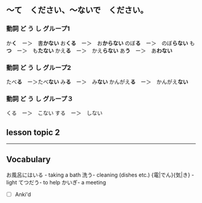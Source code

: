 ## 〜て　ください、〜ないで　ください。

### 動詞 ど う し グループ1
か**く**　ー＞　書**かない**
お**くる**　ー＞　お**からない**
のぼ**る**　ー＞　のぼ**らない**
も**つ**　ー＞　も**たない**
かえ**る**　ー＞　かえ**らない**
あ**う**　ー＞　あ**わない**

### 動詞 ど う し グループ2
たべ**る**　ー＞たべ**ない**
み**る**　ー＞　み**ない**
かんがえ**る**　ー＞　かんがえ**ない**

### 動詞 ど う し グループ３
くる　ー＞　こない
する　ー＞　しない
## lesson topic 2


---

## Vocabulary
お風呂にはいる - taking a bath
洗う- cleaning (dishes etc.)
{電|でん}{気|き} - light
てつだう- to help
かいぎ- a meeting
- [ ] Anki'd





